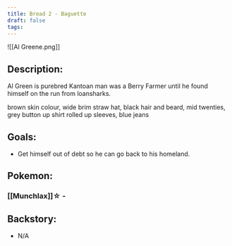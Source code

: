 ```yaml
---
title: Bread 2 - Baguette
draft: false
tags:
---
```

![[Al Greene.png]]
## Description:
Al Green is purebred Kantoan man was a Berry Farmer until he found himself on the run from loansharks.



brown skin colour, wide brim straw hat, black hair and beard, mid twenties, grey button up shirt rolled up sleeves, blue jeans

## Goals:
- Get himself out of debt so he can go back to his homeland.

## Pokemon:

### [[Munchlax]]☆ -


## Backstory:
- N/A
